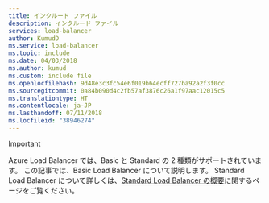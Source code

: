 ```yaml
---
title: インクルード ファイル
description: インクルード ファイル
services: load-balancer
author: KumudD
ms.service: load-balancer
ms.topic: include
ms.date: 04/03/2018
ms.author: kumud
ms.custom: include file
ms.openlocfilehash: 9d48e3c3fc54e6f019b64ecff727ba92a2f3f0cc
ms.sourcegitcommit: 0a84b090d4c2fb57af3876c26a1f97aac12015c5
ms.translationtype: HT
ms.contentlocale: ja-JP
ms.lasthandoff: 07/11/2018
ms.locfileid: "38946274"
---
```

> [!IMPORTANT]
Azure Load Balancer では、Basic と Standard の 2 種類がサポートされています。 この記事では、Basic Load Balancer について説明します。 Standard Load Balancer について詳しくは、[Standard Load Balancer の概要](https://aka.ms/AzureLoadBalancerStandard)に関するページをご覧ください。
